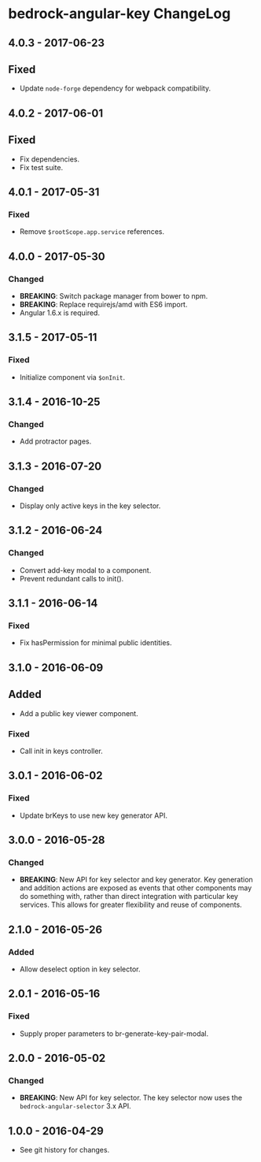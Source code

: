 # bedrock-angular-key ChangeLog

## 4.0.3 - 2017-06-23

## Fixed
- Update `node-forge` dependency for webpack compatibility.

## 4.0.2 - 2017-06-01

## Fixed
- Fix dependencies.
- Fix test suite.

## 4.0.1 - 2017-05-31

### Fixed
- Remove `$rootScope.app.service` references.

## 4.0.0 - 2017-05-30

### Changed
- **BREAKING**: Switch package manager from bower to npm.
- **BREAKING**: Replace requirejs/amd with ES6 import.
- Angular 1.6.x is required.

## 3.1.5 - 2017-05-11

### Fixed
- Initialize component via `$onInit`.

## 3.1.4 - 2016-10-25

### Changed
- Add protractor pages.

## 3.1.3 - 2016-07-20

### Changed
- Display only active keys in the key selector.

## 3.1.2 - 2016-06-24

### Changed
- Convert add-key modal to a component.
- Prevent redundant calls to init().

## 3.1.1 - 2016-06-14

### Fixed
- Fix hasPermission for minimal public identities.

## 3.1.0 - 2016-06-09

## Added
- Add a public key viewer component.

### Fixed
- Call init in keys controller.

## 3.0.1 - 2016-06-02

### Fixed
- Update brKeys to use new key generator API.

## 3.0.0 - 2016-05-28

### Changed
- **BREAKING**: New API for key selector and key generator. Key
  generation and addition actions are exposed as events that
  other components may do something with, rather than direct
  integration with particular key services. This allows for
  greater flexibility and reuse of components.

## 2.1.0 - 2016-05-26

### Added
- Allow deselect option in key selector.

## 2.0.1 - 2016-05-16

### Fixed
- Supply proper parameters to br-generate-key-pair-modal.

## 2.0.0 - 2016-05-02

### Changed
- **BREAKING**: New API for key selector. The key selector now uses the
  `bedrock-angular-selector` 3.x API.

## 1.0.0 - 2016-04-29

- See git history for changes.
